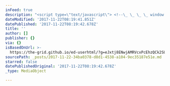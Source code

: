 ```yaml
---
inFeed: true
description: "<script type=\"text/javascript\"> <!--\_ \_ \_ \_ window.onload = function() {\_ \_ \_ \_ \_ \_ document.body.oncontextmenu = function () {\_ \_ \_ \_ \_ \_ \_ \_ return false;\_ \_ \_ \_ \_ \_ }\_ \_ \_ \_ }\_ \_ // --></script>"
dateModified: '2017-11-22T08:19:41.851Z'
datePublished: '2017-11-22T08:19:42.678Z'
title: ''
author: []
publisher: {}
via: {}
isBasedOnUrl: >-
  https://the-grid.github.io/ed-userhtml/?g=eJxtj8ENwjAMRVcxPcEhzQCk2SUkqRRU7Cp1KBViF2bpZA3ypRKV3sH-9pNlM_mcRgZextg1HF-s7-7pJG3s-oWKOSkllTAnDDS3hAO5AB30BT0nwvMF3vs9IZAvj4jc3igsVfKEvzs1KjsXjmUhRy4ZoXfDFK__489BozUoZY2WT-wGYTBg6g
sourcePath: _posts/2017-11-22-34ba0378-d8d1-4538-a104-9ec35187e51e.md
starred: false
datePublishedOriginal: '2017-11-22T08:19:42.678Z'
_type: MediaObject

---
```

<script type="text/javascript"\> <!--        window.onload = function() {            document.body.oncontextmenu = function () {                return false;            }        }    // --\></script\>